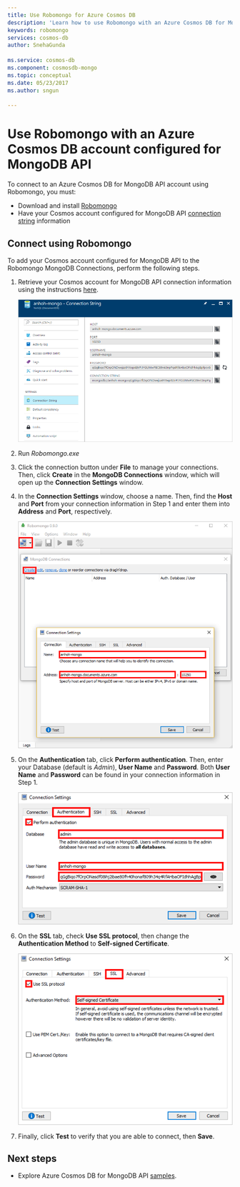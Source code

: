 ```yaml
---
title: Use Robomongo for Azure Cosmos DB
description: 'Learn how to use Robomongo with an Azure Cosmos DB for MongoDB API account'
keywords: robomongo
services: cosmos-db
author: SnehaGunda

ms.service: cosmos-db
ms.component: cosmosdb-mongo
ms.topic: conceptual
ms.date: 05/23/2017
ms.author: sngun

---
```

# Use Robomongo with an Azure Cosmos DB account configured for MongoDB API

To connect to an Azure Cosmos DB for MongoDB API account using Robomongo, you must:

* Download and install [Robomongo](https://robomongo.org/)
* Have your Cosmos account configured for MongoDB API [connection string](connect-mongodb-account.md) information

## Connect using Robomongo
To add your Cosmos account configured for MongoDB API to the Robomongo MongoDB Connections, perform the following steps.

1. Retrieve your Cosmos account for MongoDB API connection information using the instructions [here](connect-mongodb-account.md).

    ![Screen shot of the connection string blade](./media/mongodb-robomongo/connectionstringblade.png)
2. Run *Robomongo.exe*

3. Click the connection button under **File** to manage your connections. Then, click **Create** in the **MongoDB Connections** window, which will open up the **Connection Settings** window.

4. In the **Connection Settings** window, choose a name. Then, find the **Host** and **Port** from your connection information in Step 1 and enter them into **Address** and **Port**, respectively.

    ![Screen shot of the Robomongo Manage Connections](./media/mongodb-robomongo/manageconnections.png)
5. On the **Authentication** tab, click **Perform authentication**. Then, enter your Database (default is *Admin*), **User Name** and **Password**.
Both **User Name** and **Password** can be found in your connection information in Step 1.

    ![Screen shot of the Robomongo Authentication Tab](./media/mongodb-robomongo/authentication.png)
6. On the **SSL** tab, check **Use SSL protocol**, then change the **Authentication Method** to **Self-signed Certificate**.

    ![Screen shot of the Robomongo SSL Tab](./media/mongodb-robomongo/SSL.png)
7. Finally, click **Test** to verify that you are able to connect, then **Save**.

## Next steps
* Explore Azure Cosmos DB for MongoDB API [samples](mongodb-samples.md).
